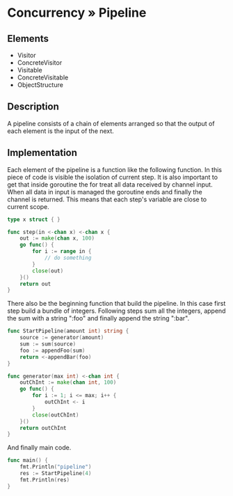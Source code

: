 # Concurrency » Pipeline

## Elements

 - Visitor
 - ConcreteVisitor
 - Visitable
 - ConcreteVisitable
 - ObjectStructure

## Description

A pipeline consists of a chain of elements arranged so that the output of each
  element is the input of the next.

## Implementation

Each element of the pipeline is a function like the following function. In this
piece of code is visible the isolation of current step. It is also important to
get that inside goroutine the for treat all data received by channel input.
When all data in input is managed the goroutine ends and finally the channel is
returned. This means that each step's variable are close to current scope.

```go
type x struct { }

func step(in <-chan x) <-chan x {
	out := make(chan x, 100)
	go func() {
		for i := range in {
			// do something
		}
		close(out)
	}()
	return out
}
```

There also be the beginning function that build the pipeline. In this case
first step build a bundle of integers. Following steps sum all the integers,
append the sum with a string ":foo" and finally append the string ":bar".


```go
func StartPipeline(amount int) string {
	source := generator(amount)
	sum := sum(source)
	foo := appendFoo(sum)
	return <-appendBar(foo)
}
```

```go
func generator(max int) <-chan int {
	outChInt := make(chan int, 100)
	go func() {
		for i := 1; i <= max; i++ {
			outChInt <- i
		}
		close(outChInt)
	}()
	return outChInt
}
```

And finally main code.

```go
func main() {
	fmt.Println("pipeline")
	res := StartPipeline(4)
	fmt.Println(res)
}
```
